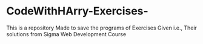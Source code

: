 # CodeWithHArry-Exercises-
This is a repository Made to save the programs of Exercises Given i.e., Their solutions from Sigma Web Development Course

